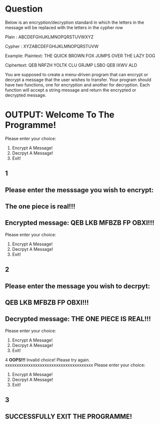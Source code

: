 # Question

Below is an encryption/decryption standard in which the letters in the message will be replaced with the letters in the cypher row

Plain : ABCDEFGHIJKLMNOPQRSTUVWXYZ

Cypher : XYZABCDEFGHIJKLMNOPQRSTUVW

Example: 
Plaintext:  THE QUICK BROWN FOX JUMPS OVER THE LAZY DOG

Ciphertext: QEB NRFZH YOLTK CLU GRJMP LSBO QEB IXWV ALD

You are supposed to create a menu-driven program that can encrypt or decrypt a message that the user wishes to transfer.
Your program should have two functions, one for encryption and another for decryption. Each function will accept a string message and return the encrypted or decrypted message.

# OUTPUT: Welcome To The Programme! 
Please enter your choice: 
1. Encrypt A Message!
2. Decrpyt A Message!
3. Exit!

1
---------------------------
Please enter the messsage you wish to encrypt:
---------------------------
The one piece is real!!!
---------------------------
Encrypted message: QEB LKB MFBZB FP OBXI!!!
---------------------------
Please enter your choice:
1. Encrypt A Message!
2. Decrpyt A Message!
3. Exit!

2
-----------------------------------
Please enter the message you wish to decrpyt:
--------------------------------------
QEB LKB MFBZB FP OBXI!!!
---------------------------
Decrypted message: THE ONE PIECE IS REAL!!!
---------------------------
Please enter your choice:
1. Encrypt A Message!
2. Decrpyt A Message!
3. Exit!

4
____OOPS!!!____
Invalid choice! Please try again.
xxxxxxxxxxxxxxxxxxxxxxxxxxxxxxxxxxxxxx
Please enter your choice:
1. Encrypt A Message!
2. Decrpyt A Message!
3. Exit!

3
------------------------------
SUCCESSFULLY EXIT THE PROGRAMME!
------------------------------
